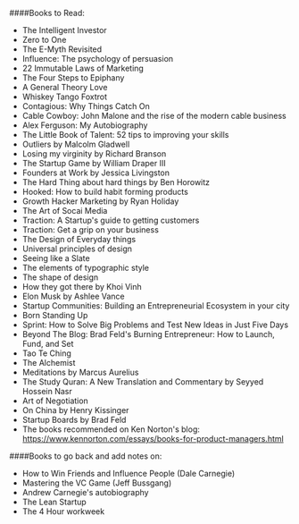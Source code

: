 ####Books to Read:
- The Intelligent Investor
- Zero to One
- The E-Myth Revisited
- Influence: The psychology of persuasion
- 22 Immutable Laws of Marketing
- The Four Steps to Epiphany
- A General Theory Love
- Whiskey Tango Foxtrot
- Contagious: Why Things Catch On
- Cable Cowboy: John Malone and the rise of the modern cable business
- Alex Ferguson: My Autobiography
- The Little Book of Talent: 52 tips to improving your skills
- Outliers by Malcolm Gladwell
- Losing my virginity by Richard Branson
- The Startup Game by William Draper III
- Founders at Work by Jessica Livingston
- The Hard Thing about hard things by Ben Horowitz
- Hooked: How to build habit forming products
- Growth Hacker Marketing by Ryan Holiday
- The Art of Socai Media
- Traction: A Startup's guide to getting customers
- Traction: Get a grip on your business
- The Design of Everyday things
- Universal principles of design
- Seeing like a Slate
- The elements of typographic style
- The shape of design
- How they got there by Khoi Vinh
- Elon Musk by Ashlee Vance
- Startup Communities: Building an Entrepreneurial Ecosystem in your city
- Born Standing Up
- Sprint: How to Solve Big Problems and Test New Ideas in Just Five Days
- Beyond The Blog: Brad Feld's Burning Entrepreneur: How to Launch, Fund, and Set
- Tao Te Ching
- The Alchemist
- Meditations by Marcus Aurelius
- The Study Quran: A New Translation and Commentary by Seyyed Hossein Nasr
- Art of Negotiation
- On China by Henry Kissinger
- Startup Boards by Brad Feld
- The books recommended on Ken Norton's blog: https://www.kennorton.com/essays/books-for-product-managers.html


####Books to go back and add notes on:
- How to Win Friends and Influence People (Dale Carnegie)
- Mastering the VC Game (Jeff Bussgang)
- Andrew Carnegie's autobiography
- The Lean Startup
- The 4 Hour workweek
